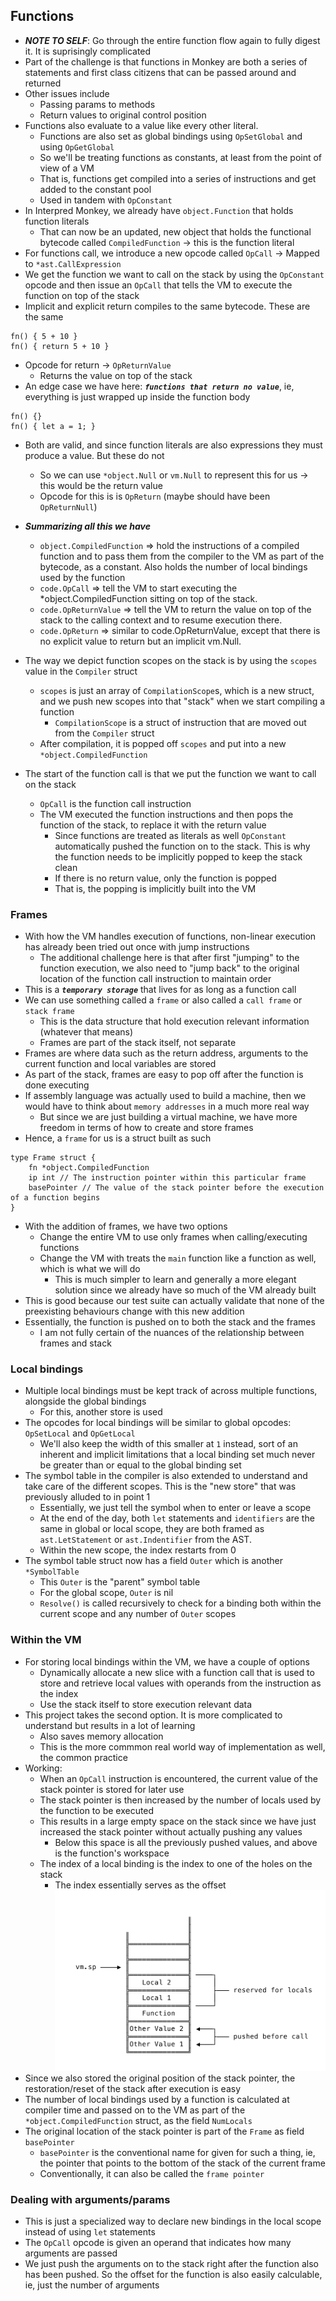 ## Functions
- ***NOTE TO SELF***: Go through the entire function flow again to fully digest it. It is suprisingly complicated
- Part of the challenge is that functions in Monkey are both a series of statements and first class citizens that can be passed around and returned
- Other issues include
    - Passing params to methods
    - Return values to original control position
- Functions also evaluate to a value like every other literal. 
    - Functions are also set as global bindings using `OpSetGlobal` and using `OpGetGlobal`
    - So we'll be treating functions as constants, at least from the point of view of a VM
    - That is, functions get compiled into a series of instructions and get added to the constant pool
    - Used in tandem with `OpConstant`
- In Interpred Monkey, we already have `object.Function` that holds function literals
    - That can now be an updated, new object that holds the functional bytecode called `CompiledFunction` -> this is the function literal
- For functions call, we introduce a new opcode called `OpCall` -> Mapped to `*ast.CallExpression`
- We get the function we want to call on the stack by using the `OpConstant` opcode and then issue an `OpCall` that tells the VM to execute the function on top of the stack
- Implicit and explicit return compiles to the same bytecode. These are the same
```
fn() { 5 + 10 }
fn() { return 5 + 10 }
```
- Opcode for return -> `OpReturnValue`
    - Returns the value on top of the stack 
- An edge case we have here: ***`functions that return no value`***, ie, everything is just wrapped up inside the function body
``` 
fn() {}
fn() { let a = 1; }
```
- Both are valid, and since function literals are also expressions they must produce a value. But these do not
    - So we can use `*object.Null` or `vm.Null` to represent this for us -> this would be the return value
    - Opcode for this is is `OpReturn` (maybe should have been `OpReturnNull`)

- ***Summarizing all this we have***
    - `object.CompiledFunction` => hold the instructions of a compiled function and to pass them from the compiler to the VM as part of the bytecode, as a constant. Also holds the number of local bindings used by the function
    - `code.OpCall` => tell the VM to start executing the *object.CompiledFunction sitting on top of the stack.
    - `code.OpReturnValue` => tell the VM to return the value on top of the stack to the calling context and to resume execution there.
    - `code.OpReturn` => similar to code.OpReturnValue, except that there is no explicit value to return but an implicit vm.Null.

- The way we depict function scopes on the stack is by using the `scopes` value in the `Compiler` struct
    - `scopes` is just an array of `CompilationScope`s, which is a new struct, and we push new scopes into that "stack" when we start compiling a function
        - `CompilationScope` is a struct of instruction that are moved out from the `Compiler` struct
    - After compilation, it is popped off `scopes` and put into a new `*object.CompiledFunction`

- The start of the function call is that we put the function we want to call on the stack
    - `OpCall` is the function call instruction
    - The VM executed the function instructions and then pops the function of the stack, to replace it with the return value
        - Since functions are treated as literals as well `OpConstant` automatically pushed the function on to the stack. This is why the function needs to be implicitly popped to keep the stack clean 
        - If there is no return value, only the function is popped
        - That is, the popping is implicitly built into the VM


### Frames
- With how the VM handles execution of functions, non-linear execution has already been tried out once with jump instructions
    - The additional challenge here is that after first "jumping" to the function execution, we also need to "jump back" to the original location of the function call instruction to maintain order
- This is a ***`temporary storage`*** that lives for as long as a function call
- We can use something called a `frame` or also called a `call frame` or `stack frame`
    - This is the data structure that hold execution relevant information (whatever that means)
    - Frames are part of the stack itself, not separate
- Frames are where data such as the return address, arguments to the current function and local variables are stored
- As part of the stack, frames are easy to pop off after the function is done executing
- If assembly language was actually used to build a machine, then we would have to think about `memory addresses` in a much more real way
    - But since we are just building a virtual machine, we have more freedom in terms of how to create and store frames
- Hence, a `frame` for us is a struct built as such
```
type Frame struct {
    fn *object.CompiledFunction
    ip int // The instruction pointer within this particular frame
    basePointer // The value of the stack pointer before the execution of a function begins
}
```
- With the addition of frames, we have two options
    - Change the entire VM to use only frames when calling/executing functions
    - Change the VM with treats the `main` function like a function as well, which is what we will do
        - This is much simpler to learn and generally a more elegant solution since we already have so much of the VM already built
- This is good because our test suite can actually validate that none of the preexisting behaviours change with this new addition
- Essentially, the function is pushed on to both the stack and the frames
    - I am not fully certain of the nuances of the relationship between frames and stack

### Local bindings
- Multiple local bindings must be kept track of across multiple functions, alongside the global bindings
    - For this, another store is used
- The opcodes for local bindings will be similar to global opcodes: `OpSetLocal` and `OpGetLocal`
    - We'll also keep the width of this smaller at `1` instead, sort of an inherent and implicit limitations that a local binding set much never be greater than or equal to the global binding set
- The symbol table in the compiler is also extended to understand and take care of the different scopes. This is the "new store" that was previously alluded to in point 1
    - Essentially, we just tell the symbol when to enter or leave a scope
    - At the end of the day, both `let` statements and `identifiers` are the same in global or local scope, they are both framed as `ast.LetStatement` or `ast.Indentifier` from the AST. 
    - Within the new scope, the index restarts from 0
- The symbol table struct now has a field `Outer` which is another `*SymbolTable`
    - This `Outer` is the "parent" symbol table
    - For the global scope, `Outer` is nil
    - `Resolve()` is called recursively to check for a binding both within the current scope and any number of `Outer` scopes

### Within the VM
- For storing local bindings within the VM, we have a couple of options
    - Dynamically allocate a new slice with a function call that is used to store and retrieve local values with operands from the instruction as the index
    - Use the stack itself to store execution relevant data
- This project takes the second option. It is more complicated to understand but results in a lot of learning
    - Also saves memory allocation
    - This is the more commmon real world way of implementation as well, the common practice
- Working:
    - When an `OpCall` instruction is encountered, the current value of the stack pointer is stored for later use
    - The stack pointer is then increased by the number of locals used by the function to be executed
    - This results in a large empty space on the stack since we have just increased the stack pointer without actually pushing any values
        - Below this space is all the previously pushed values, and above is the function's workspace
    - The index of a local binding is the index to one of the holes on the stack 
        - The index essentially serves as the offset
    ![stackHoles](/Notes/assets/stackHoles.png)
- Since we also stored the original position of the stack pointer, the restoration/reset of the stack after execution is easy
- The number of local bindings used by a function is calculated at compiler time and passed on to the VM as part of the `*object.CompiledFunction` struct, as the field `NumLocals`
- The original location of the stack pointer is part of the `Frame` as field `basePointer`
    - `basePointer` is the conventional name for given for such a thing, ie, the pointer that points to the bottom of the stack of the current frame
    - Conventionally, it can also be called the `frame pointer`

### Dealing with arguments/params
- This is just a specialized way to declare new bindings in the local scope instead of using `let` statements
- The `OpCall` opcode is given an operand that indicates how many arguments are passed
- We just push the arguments on to the stack right after the function also has been pushed. So the offset for the function is also easily calculable, ie, just the number of arguments